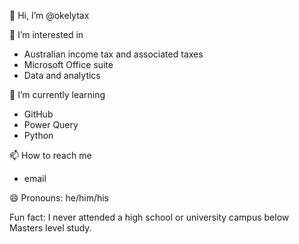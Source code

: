 👋 Hi, I’m @okelytax

👀 I’m interested in
- Australian income tax and associated taxes
- Microsoft Office suite
- Data and analytics
    
🌱 I’m currently learning
- GitHub
- Power Query
- Python
   
📫 How to reach me
- email
   
😄 Pronouns: he/him/his

 Fun fact: I never attended a high school or university campus below Masters level study.

<!---
okelytax/okelytax is a ✨ special ✨ repository because its `README.md` (this file) appears on your GitHub profile.
You can click the Preview link to take a look at your changes.
--->
